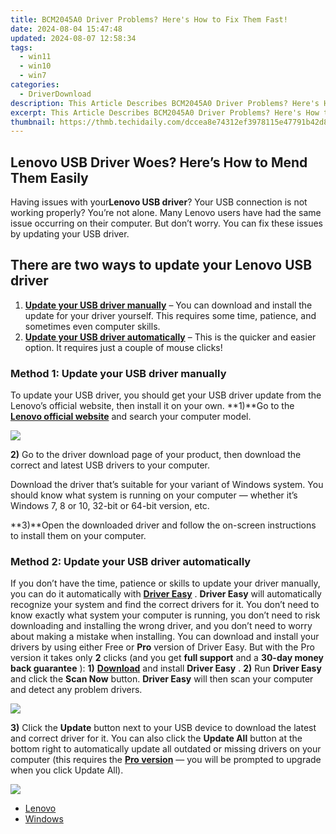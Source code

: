 ```yaml
---
title: BCM2045A0 Driver Problems? Here's How to Fix Them Fast!
date: 2024-08-04 15:47:48
updated: 2024-08-07 12:58:34
tags:
  - win11
  - win10
  - win7
categories:
  - DriverDownload
description: This Article Describes BCM2045A0 Driver Problems? Here's How to Fix Them Fast!
excerpt: This Article Describes BCM2045A0 Driver Problems? Here's How to Fix Them Fast!
thumbnail: https://thmb.techidaily.com/dccea8e74312ef3978115e47791b42d8d3af59ddef7b2d9a4c85759dfb53f1ee.jpg
---
```


## Lenovo USB Driver Woes? Here’s How to Mend Them Easily

Having issues with your**Lenovo USB driver**? Your USB connection is not working properly? You’re not alone. Many Lenovo users have had the same issue occurring on their computer. But don’t worry. You can fix these issues by updating your USB driver.

## There are two ways to update your Lenovo USB driver

1. [**Update your USB driver manually**](https://tools.techidaily.com/drivereasy/download/) – You can download and install the update for your driver yourself. This requires some time, patience, and sometimes even computer skills.
2. [**Update your USB driver automatically**](https://tools.techidaily.com/drivereasy/download/) – This is the quicker and easier option. It requires just a couple of mouse clicks!

### Method 1: Update your USB driver manually

To update your USB driver, you should get your USB driver update from the Lenovo’s official website, then install it on your own. **1)**Go to the **[Lenovo official website](https://shop-links.co/link/?exclusive=1&publisher_slug=itechdaily19598&url=https%3A%2F%2Fwww3.lenovo.com%2F)**  and search your computer model.

![](https://images.drivereasy.com/wp-content/uploads/2018/05/img_5afbb3ba6edf6.jpg)

**2)** Go to the driver download page of your product, then download the correct and latest USB drivers to your computer.

 Download the driver that’s suitable for your variant of Windows system. You should know what system is running on your computer — whether it’s Windows 7, 8 or 10, 32-bit or 64-bit version, etc.

**3)**Open the downloaded driver and follow the on-screen instructions to install them on your computer.

### Method 2: Update your USB driver automatically

If you don’t have the time, patience or skills to update your driver manually, you can do it automatically with [**Driver Easy**](https://tools.techidaily.com/drivereasy/download/) . **Driver Easy**  will automatically recognize your system and find the correct drivers for it. You don’t need to know exactly what system your computer is running, you don’t need to risk downloading and installing the wrong driver, and you don’t need to worry about making a mistake when installing.  You can download and install your drivers by using either Free or **Pro**  version of Driver Easy. But with the Pro version it takes only **2**  clicks (and you get **full support** and a **30-day money back guarantee** ): **1)** [**Download**](https://tools.techidaily.com/drivereasy/download/) and install **Driver Easy** . **2)** Run **Driver Easy** and click the **Scan Now** button. **Driver Easy**  will then scan your computer and detect any problem drivers.

![](https://images.drivereasy.com/wp-content/uploads/2018/05/img_5afba97c39c4b.jpg)

**3)**  Click the **Update**  button next to your USB device to download the latest and correct driver for it. You can also click the **Update All**  button at the bottom right to automatically update all outdated or missing drivers on your computer (this requires the **[Pro version](https://tools.techidaily.com/drivereasy/download/)**  — you will be prompted to upgrade when you click Update All).

![](https://images.drivereasy.com/wp-content/uploads/2018/05/img_5afba96e9b83a.jpg)

* [Lenovo](https://tools.techidaily.com/drivereasy/download/)
* [Windows](https://tools.techidaily.com/drivereasy/download/)

<ins class="adsbygoogle"
     style="display:block"
     data-ad-format="autorelaxed"
     data-ad-client="ca-pub-7571918770474297"
     data-ad-slot="1223367746"></ins>



<ins class="adsbygoogle"
     style="display:block"
     data-ad-client="ca-pub-7571918770474297"
     data-ad-slot="8358498916"
     data-ad-format="auto"
     data-full-width-responsive="true"></ins>
